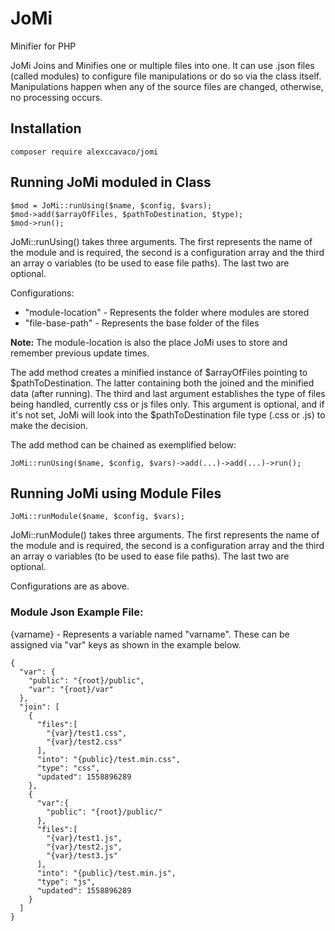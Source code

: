 # JoMi
Minifier for PHP

JoMi Joins and Minifies one or multiple files into one.
It can use .json files (called modules) to configure file manipulations or do so via the class itself.
Manipulations happen when any of the source files are changed, otherwise, no processing occurs.

## Installation

```
composer require alexccavaco/jomi
```

## Running JoMi moduled in Class

```
$mod = JoMi::runUsing($name, $config, $vars);
$mod->add($arrayOfFiles, $pathToDestination, $type);
$mod->run();
```

JoMi::runUsing() takes three arguments. The first represents the name of the module and is required, the second is a configuration array and the third an array o variables (to be used to ease file paths). The last two are optional.

Configurations:
- "module-location" - Represents the folder where modules are stored
- "file-base-path" - Represents the base folder of the files

**Note:** The module-location is also the place JoMi uses to store and remember previous update times.

The add method creates a minified instance of $arrayOfFiles pointing to $pathToDestination. The latter containing both the joined and the minified data (after running). The third and last argument establishes the type of files being handled, currently css or js files only. This argument is optional, and if it's not set, JoMi will look into the $pathToDestination file type (.css or .js) to make the decision.

The add method can be chained as exemplified below:

```
JoMi::runUsing($name, $config, $vars)->add(...)->add(...)->run();
```

## Running JoMi using Module Files

```
JoMi::runModule($name, $config, $vars);
```

JoMi::runModule() takes three arguments. The first represents the name of the module and is required, the second is a configuration array and the third an array o variables (to be used to ease file paths). The last two are optional.

Configurations are as above.

### Module Json Example File:

{varname} - Represents a variable named "varname".
These can be assigned via "var" keys as shown in the example below.

```
{
  "var": {
    "public": "{root}/public",
    "var": "{root}/var"
  },
  "join": [
    {
      "files":[
        "{var}/test1.css",
        "{var}/test2.css"
      ],
      "into": "{public}/test.min.css",
      "type": "css",
      "updated": 1558896289
    },
    {
      "var":{
        "public": "{root}/public/"
      },
      "files":[
        "{var}/test1.js",
        "{var}/test2.js",
        "{var}/test3.js"
      ],
      "into": "{public}/test.min.js",
      "type": "js",
      "updated": 1558896289
    }
  ]
}
```
